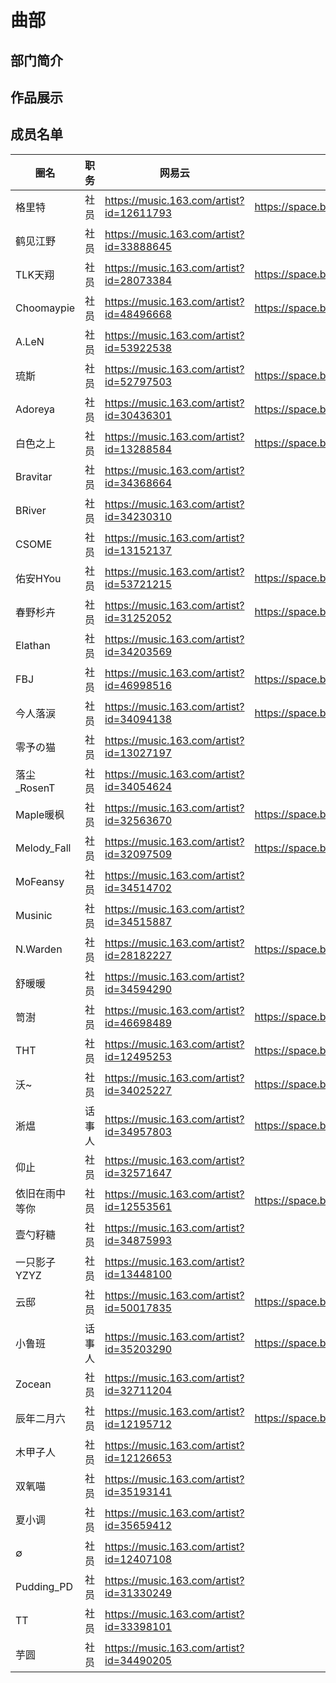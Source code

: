 # 曲部
## 部门简介
## 作品展示
## 成员名单
| 圈名 | 职务 | 网易云 | Bilibili | 备注 |
| ----- | ----- | ----- | ----- | ----- |
| 格里特 | 社员 | <https://music.163.com/artist?id=12611793> | <https://space.bilibili.com/8279093> ||
| 鹤见江野 | 社员 | <https://music.163.com/artist?id=33888645> |||
| TLK天翔 | 社员 | <https://music.163.com/artist?id=28073384> | <https://space.bilibili.com/193177757> ||
| Choomaypie | 社员 | <https://music.163.com/artist?id=48496668> | <https://space.bilibili.com/519399> ||
| A.LeN | 社员 | <https://music.163.com/artist?id=53922538> |||
| 琉斯 | 社员 | <https://music.163.com/artist?id=52797503> | <https://space.bilibili.com/2006531426> ||
| Adoreya | 社员 | <https://music.163.com/artist?id=30436301> | <https://space.bilibili.com/128213168> ||
| 白色之上 | 社员 | <https://music.163.com/artist?id=13288584> | <https://space.bilibili.com/88656915> ||
| Bravitar | 社员 | <https://music.163.com/artist?id=34368664> |||
| BRiver | 社员 | <https://music.163.com/artist?id=34230310> |||
| CSOME | 社员 | <https://music.163.com/artist?id=13152137> |||
| 佑安HYou | 社员 | <https://music.163.com/artist?id=53721215> | <https://space.bilibili.com/591950037> ||
| 春野杉卉 | 社员 | <https://music.163.com/artist?id=31252052> | <https://space.bilibili.com/316229179> ||
| Elathan | 社员 | <https://music.163.com/artist?id=34203569> |||
| FBJ | 社员 | <https://music.163.com/artist?id=46998516> | <https://space.bilibili.com/371592689> ||
| 今人落涙 | 社员 | <https://music.163.com/artist?id=34094138> | <https://space.bilibili.com/299389968> ||
| 零予の猫 | 社员 | <https://music.163.com/artist?id=13027197> |||
| 落尘_RosenT | 社员 | <https://music.163.com/artist?id=34054624> |||
| Maple暖枫 | 社员 | <https://music.163.com/artist?id=32563670> | <https://space.bilibili.com/110675920> ||
| Melody_Fall | 社员 | <https://music.163.com/artist?id=32097509> | <https://space.bilibili.com/434777715> ||
| MoFeansy | 社员 | <https://music.163.com/artist?id=34514702> |||
| Musinic | 社员 | <https://music.163.com/artist?id=34515887> |||
| N.Warden | 社员 | <https://music.163.com/artist?id=28182227> | <https://space.bilibili.com/268926469> ||
| 舒暖暖 | 社员 | <https://music.163.com/artist?id=34594290> |||
| 笥澍 | 社员 | <https://music.163.com/artist?id=46698489> | <https://space.bilibili.com/1563463286> ||
| THT | 社员 | <https://music.163.com/artist?id=12495253> | <https://space.bilibili.com/122539613> ||
| 沃~ | 社员 | <https://music.163.com/artist?id=34025227> | <https://space.bilibili.com/488507540> ||
| 淅煴 | 话事人 | <https://music.163.com/artist?id=34957803> | <https://space.bilibili.com/51890882> ||
| 仰止 | 社员 | <https://music.163.com/artist?id=32571647> |||
| 依旧在雨中等你 | 社员 | <https://music.163.com/artist?id=12553561> | <https://space.bilibili.com/191399247> ||
| 壹勺籽糖 | 社员 | <https://music.163.com/artist?id=34875993> |||
| 一只影子YZYZ | 社员 | <https://music.163.com/artist?id=13448100> |||
| 云邸 | 社员 | <https://music.163.com/artist?id=50017835> | <https://space.bilibili.com/1835782829> ||
| 小鲁班 | 话事人 | <https://music.163.com/artist?id=35203290> | <https://space.bilibili.com/411236199> ||
| Zocean | 社员 | <https://music.163.com/artist?id=32711204> |||
| 辰年二月六 | 社员 | <https://music.163.com/artist?id=12195712> | <https://space.bilibili.com/87973626> ||
| 木甲子人 | 社员 | <https://music.163.com/artist?id=12126653> |||
| 双氧喵 | 社员 | <https://music.163.com/artist?id=35193141> |||
| 夏小调 | 社员 | <https://music.163.com/artist?id=35659412> |||
| ∅ | 社员 | <https://music.163.com/artist?id=12407108> |||
| Pudding_PD | 社员 | <https://music.163.com/artist?id=31330249> |||
| TT | 社员 | <https://music.163.com/artist?id=33398101> |||
| 芋圆 | 社员 | <https://music.163.com/artist?id=34490205> |||